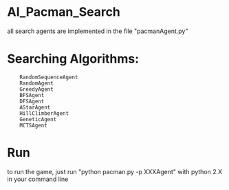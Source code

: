 # AI_Pacman_Search
all search agents are implemented in the file "pacmanAgent.py"
# Searching Algorithms:
        RandomSequenceAgent
        RandomAgent
        GreedyAgent
        BFSAgent
        DFSAgent
        AStarAgent
        HillClimberAgent
        GeneticAgent
        MCTSAgent
# Run 
to run the game, just run "python pacman.py -p XXXAgent" with python 2.X in your command line
